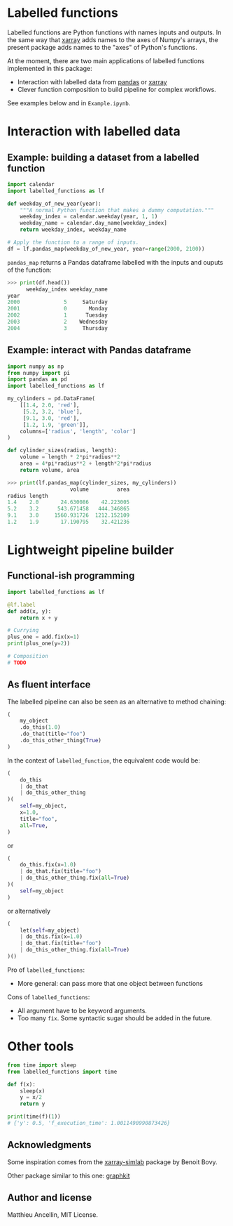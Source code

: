 # Labelled functions

Labelled functions are Python functions with names inputs and outputs.
In the same way that [xarray](https://xarray.pydata.org) adds names to the axes of Numpy's arrays,
the present package adds names to the "axes" of Python's functions.

At the moment, there are two main applications of labelled functions implemented
in this package:
* Interaction with labelled data from [pandas](https://pandas.pydata.org/) or [xarray](https://xarray.pydata.org)
* Clever function composition to build pipeline for complex workflows.

See examples below and in `Example.ipynb`.

# Interaction with labelled data

## Example: building a dataset from a labelled function

```python
import calendar
import labelled_functions as lf

def weekday_of_new_year(year):
    """A normal Python function that makes a dummy computation."""
    weekday_index = calendar.weekday(year, 1, 1)
    weekday_name = calendar.day_name[weekday_index]
    return weekday_index, weekday_name

# Apply the function to a range of inputs.
df = lf.pandas_map(weekday_of_new_year, year=range(2000, 2100))
```
`pandas_map` returns a Pandas dataframe labelled with the inputs and ouputs of
the function:
```python
>>> print(df.head())
      weekday_index weekday_name
year
2000              5     Saturday
2001              0       Monday
2002              1      Tuesday
2003              2    Wednesday
2004              3     Thursday
```

## Example: interact with Pandas dataframe

```python
import numpy as np
from numpy import pi
import pandas as pd
import labelled_functions as lf

my_cylinders = pd.DataFrame(
    [[1.4, 2.0, 'red'],
     [5.2, 3.2, 'blue'],
     [9.1, 3.0, 'red'],
     [1.2, 1.9, 'green']],
    columns=['radius', 'length', 'color']
)

def cylinder_sizes(radius, length):
    volume = length * 2*pi*radius**2
    area = 4*pi*radius**2 + length*2*pi*radius
    return volume, area
```

```python
>>> print(lf.pandas_map(cylinder_sizes, my_cylinders))
                    volume         area
radius length
1.4    2.0       24.630086    42.223005
5.2    3.2      543.671458   444.346865
9.1    3.0     1560.931726  1212.152109
1.2    1.9       17.190795    32.421236
```

# Lightweight pipeline builder

## Functional-ish programming

```python
import labelled_functions as lf

@lf.label
def add(x, y):
	return x + y

# Currying
plus_one = add.fix(x=1)
print(plus_one(y=2))

# Composition
# TODO
```

## As fluent interface

The labelled pipeline can also be seen as an alternative to method chaining:
```python
(
	my_object
	.do_this(1.0)
	.do_that(title="foo")
	.do_this_other_thing(True)
)
```

In the context of `labelled_function`, the equivalent code would be:
```python
(
	do_this
	| do_that
	| do_this_other_thing
)(
	self=my_object,
	x=1.0,
	title="foo",
	all=True,
)
```
or
```python
(
	do_this.fix(x=1.0)
	| do_that.fix(title="foo")
	| do_this_other_thing.fix(all=True)
)(
	self=my_object
)
```
or alternatively
```python
(
    let(self=my_object)
	| do_this.fix(x=1.0)
	| do_that.fix(title="foo")
	| do_this_other_thing.fix(all=True)
)()
```

Pro of `labelled_functions`:
* More general: can pass more that one object between functions

Cons of `labelled_functions`:
* All argument have to be keyword arguments.
* Too many `fix`. Some syntactic sugar should be added in the future.

# Other tools

```python
from time import sleep
from labelled_functions import time                                                                         

def f(x): 
    sleep(x)
    y = x/2
    return y 

print(time(f)(1))
# {'y': 0.5, 'f_execution_time': 1.0011490990873426}
```

## Acknowledgments

Some inspiration comes from the [xarray-simlab](https://github.com/benbovy/xarray-simlab) package by Benoit Bovy.

Other package similar to this one: [graphkit](https://github.com/yahoo/graphkit)

## Author and license

Matthieu Ancellin, MIT License.
